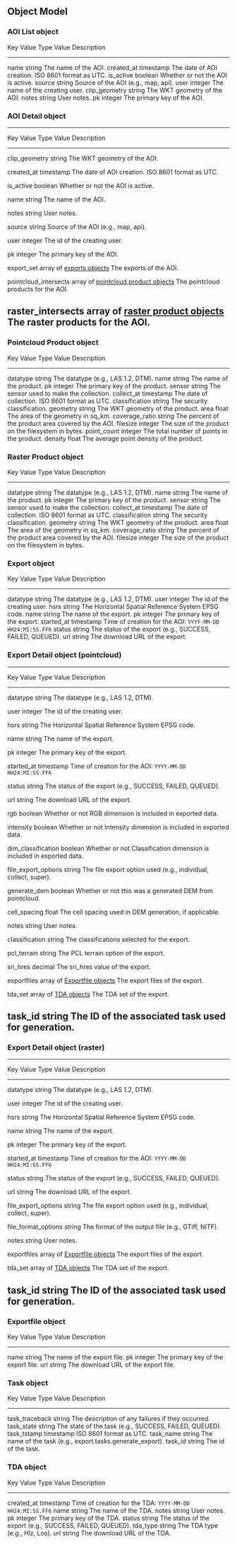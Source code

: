Object Model
------------

### AOI List object

  Key                 Value Type   Value Description
  ------------------- ------------ -------------------------------------
  name                string       The name of the AOI.
  created\_at         timestamp    The date of AOI creation. ISO 8601 format as UTC.
  is\_active          boolean      Whether or not the AOI is active.
  source              string       Source of the AOI (e.g., map, api).
  user                integer      The name of the creating user.
  clip\_geometry      string       The WKT geometry of the AOI.
  notes               string       User notes.
  pk                  integer      The primary key of the AOI.

### AOI Detail object

  ---------------------------------------------------------------------------------------------------------------------------------------------------------------
  Key                        Value Type                                                        Value Description
  -------------------------- ----------------------------------------------------------------- ------------------------------------------------------------------
  clip\_geometry             string                                                            The WKT geometry of the AOI.
  
  created\_at                timestamp                                                         The date of AOI creation. ISO 8601 format as UTC.
  
  is\_active                 boolean                                                           Whether or not the AOI is active.
  
  name                       string                                                            The name of the AOI.
  
  notes                      string                                                            User notes.
  
  source                     string                                                            Source of the AOI (e.g., map, api).
  
  user                       integer                                                           The id of the creating user.
  
  pk                         integer                                                           The primary key of the AOI.
  
  export\_set                array of [exports objects](#export-object)                        The exports of the AOI.
  
  pointcloud\_intersects     array of [pointcloud product objects](#pointcloud-product-object) The pointcloud products for the AOI.
  
  raster\_intersects         array of [raster product objects](#raster-product-object)         The raster products for the AOI.
  ---------------------------------------------------------------------------------------------------------------------------------------------------------------

### Pointcloud Product object

  Key            Value Type   Value Description
  -------------- ------------ -------------------------------------
  datatype       string       The datatype (e.g., LAS 1.2, DTM).
  name           string       The name of the product.
  pk             integer      The primary key of the product.
  sensor         string       The sensor used to make the collection.
  collect\_at    timestamp    The date of collection. ISO 8601 format as UTC.
  classification string       The security classification.
  geometry       string       The WKT geometry of the product.
  area           float        The area of the geometry in sq_km.
  coverage\_ratio string      The percent of the product area covered by the AOI.
  filesize       integer      The size of the product on the filesystem in bytes.
  point\_count    integer     The total number of points in the product.
  density        float        The average point density of the product.

### Raster Product object

  Key            Value Type   Value Description
  -------------- ------------ -------------------------------------
  datatype       string       The datatype (e.g., LAS 1.2, DTM).
  name           string       The name of the product.
  pk             integer      The primary key of the product.
  sensor         string       The sensor used to make the collection.
  collect\_at    timestamp    The date of collection. ISO 8601 format as UTC.
  classification string       The security classification.
  geometry       string       The WKT geometry of the product.
  area           float        The area of the geometry in sq_km.
  coverage\_ratio string      The percent of the product area covered by the AOI.
  filesize       integer      The size of the product on the filesystem in bytes.

### Export object

  Key                 Value Type   Value Description
  ------------------- ------------ -----------------------------------------------------------
  datatype            string       The datatype (e.g., LAS 1.2, DTM).
  user                integer      The id of the creating user.
  hsrs                string       The Horizontal Spatial Reference System EPSG code.
  name                string       The name of the export.
  pk                  integer      The primary key of the export.
  started\_at         timestamp    Time of creation for the AOI: `YYYY-MM-DD HH24:MI:SS.FF6`
  status              string       The status of the export (e.g., SUCCESS, FAILED, QUEUED).
  url                 string       The download URL of the export.

### Export Detail object (pointcloud)

  --------------------------------------------------------------------------------------------------------------------------------
  Key                   Value Type                                            Value Description
  --------------------- ----------------------------------------------------- ----------------------------------------------------
  datatype              string                                                The datatype (e.g., LAS 1.2, DTM).
  
  user                  integer                                               The id of the creating user.
  
  hsrs                  string                                                The Horizontal Spatial Reference System EPSG code.
  
  name                  string                                                The name of the export.
  
  pk                    integer                                               The primary key of the export.
  
  started\_at           timestamp                                             Time of creation for the AOI: `YYYY-MM-DD HH24:MI:SS.FF6`
  
  status                string                                                The status of the export (e.g., SUCCESS, FAILED, QUEUED).
  
  url                   string                                                The download URL of the export.
  
  rgb                   boolean                                               Whether or not RGB dimension is included in exported data.
  
  intensity             boolean                                               Whether or not Intensity dimension is included in exported data.
  
  dim\_classification   boolean                                               Whether or not Classification dimension is included in exported data.
  
  file\_export\_options string                                                The file export option used (e.g., individual, collect, super).
  
  generate\_dem         boolean                                               Whether or not this was a generated DEM from pointcloud.
  
  cell\_spacing         float                                                 The cell spacing used in DEM generation, if applicable.
  
  notes                 string                                                User notes.
  
  classification        string                                                The classifications selected for the export.
  
  pcl\_terrain          string                                                The PCL terrain option of the export.
  
  sri\_hres             decimal                                               The sri_hres value of the export.
  
  exportfiles           array of [Exportfile objects](#exportfile-object)     The export files of the export.
  
  tda\_set              array of [TDA objects](#tda-object)                   The TDA set of the export.
  
  task\_id              string                                                The ID of the associated task used for generation.
  --------------------------------------------------------------------------------------------------------------------------------

### Export Detail object (raster)

  ------------------------------------------------------------------------------------------------------------------------------
  Key                    Value Type                                         Value Description
  ---------------------- -------------------------------------------------- ----------------------------------------------------
  datatype               string                                             The datatype (e.g., LAS 1.2, DTM).
  
  user                   integer                                            The id of the creating user.
  
  hsrs                   string                                             The Horizontal Spatial Reference System EPSG code.
  
  name                   string                                             The name of the export.
  
  pk                     integer                                            The primary key of the export.
  
  started\_at            timestamp                                          Time of creation for the AOI: `YYYY-MM-DD HH24:MI:SS.FF6`
  
  status                 string                                             The status of the export (e.g., SUCCESS, FAILED, QUEUED).
  
  url                    string                                             The download URL of the export.
  
  file\_export\_options  string                                             The file export option used (e.g., individual, collect, super).
  
  file\_format\_options  string                                             The format of the output file (e.g., GTiff, NITF).
  
  notes                  string                                             User notes.
  
  exportfiles            array of [Exportfile objects](#exportfile-object)  The export files of the export.
  
  tda\_set               array of [TDA objects](#tda-object)                The TDA set of the export.
  
  task\_id               string                                             The ID of the associated task used for generation.
  ------------------------------------------------------------------------------------------------------------------------------

### Exportfile object

  Key    Value Type   Value Description
  ------ ------------ --------------------------------------
  name   string       The name of the export file.
  pk     integer      The primary key of the export file.
  url    string       The download URL of the export file.

### Task object

  Key               Value Type   Value Description
  ----------------- ------------ -------------------------------------------------------------
  task\_traceback   string       The description of any failures if they occurred.
  task\_state       string       The state of the task (e.g., SUCCESS, FAILED, QUEUED).
  task\_tstamp      timestamp    ISO 8601 format as UTC.
  task\_name        string       The name of the task (e.g., export.tasks.generate\_export).
  task\_id          string       The id of the task.

### TDA object

  Key           Value Type   Value Description
  ------------- ------------ -----------------------------------------------------------
  created\_at   timestamp    Time of creation for the TDA: `YYYY-MM-DD HH24:MI:SS.FF6`
  name          string       The name of the TDA.
  notes         string       User notes.
  pk            integer      The primary key of the TDA.
  status        string       The status of the export (e.g., SUCCESS, FAILED, QUEUED).
  tda\_type     string       The TDA type (e.g., Hlz, Los).
  url           string       The download URL of the TDA.

